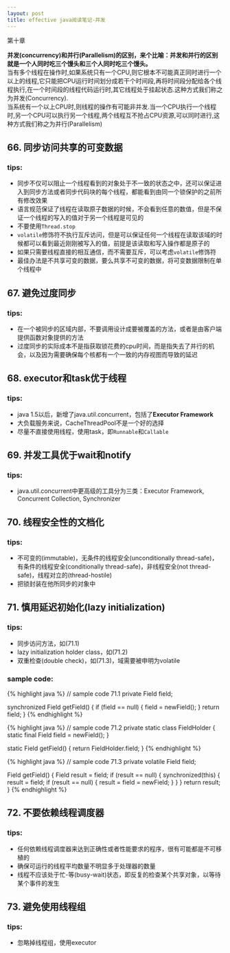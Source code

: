 ```yaml
---
layout: post
title: effective java阅读笔记-并发
---
```


第十章

**并发(concurrency)和并行(Parallelism)的区别，来个比喻：并发和并行的区别就是一个人同时吃三个馒头和三个人同时吃三个馒头。**
<br>
当有多个线程在操作时,如果系统只有一个CPU,则它根本不可能真正同时进行一个以上的线程,它只能把CPU运行时间划分成若干个时间段,再将时间段分配给各个线程执行,在一个时间段的线程代码运行时,其它线程处于挂起状态.这种方式我们称之为并发(Concurrency).
<br>
当系统有一个以上CPU时,则线程的操作有可能非并发.当一个CPU执行一个线程时,另一个CPU可以执行另一个线程,两个线程互不抢占CPU资源,可以同时进行,这种方式我们称之为并行(Parallelism)

<!--more-->

## 66. 同步访问共享的可变数据

### tips:
* 同步不仅可以阻止一个线程看到的对象处于不一致的状态之中，还可以保证进入到同步方法或者同步代码块的每个线程，都能看到由同一个锁保护的之前所有修改效果
* 语言规范保证了线程在读取原子数据的时候，不会看到任意的数值，但是不保证一个线程的写入的值对于另一个线程是可见的
* 不要使用`Thread.stop`
* `volatile`修饰符不执行互斥访问，但是可以保证任何一个线程在读取该域的时候都可以看到最近刚刚被写入的值，前提是该读取和写入操作都是原子的
* 如果只需要线程直接的相互通信，而不需要互斥，可以考虑`volatile`修饰符
* 最佳办法是不共享可变的数据，要么共享不可变的数据，将可变数据限制在单个线程中

## 67. 避免过度同步

### tips:
* 在一个被同步的区域内部，不要调用设计成要被覆盖的方法，或者是由客户端提供函数对象提供的方法
* 过度同步的实际成本不是指获取锁花费的cpu时间，而是指失去了并行的机会，以及因为需要确保每个核都有一个一致的内存视图而导致的延迟

## 68. executor和task优于线程

### tips:
* java 1.5以后，新增了java.util.concurrent，包括了**Executor Framework**
* 大负载服务来说，CacheThreadPool不是一个好的选择
* 尽量不直接使用线程，使用task，即`Runnable`和`Callable`

## 69. 并发工具优于wait和notify

### tips:
* java.util.concurrent中更高级的工具分为三类：Executor Framework, Concurrent Collection, Synchronizer

## 70. 线程安全性的文档化

### tips:
* 不可变的(immutable)，无条件的线程安全(unconditionally thread-safe)，有条件的线程安全(conditionally thread-safe)，非线程安全(not thread-safe)，线程对立的(thread-hostile)
* 把锁封装在他所同步的对象中

## 71. 慎用延迟初始化(lazy initialization)

### tips:
* 同步访问方法，如(71.1)
* lazy initialization holder class，如(71.2)
* 双重检查(double check)，如(71.3)，域需要被申明为volatile

### sample code:
{% highlight java %}
// sample code 71.1
private Field field;

synchronized Field getField() {
    if (field == null) {
        field = newField();
    }
    return field;
}
{% endhighlight %}

{% highlight java %}
// sample code 71.2
private static class FieldHolder {
    static final Field field = newField();
}

static Field getField() {
    return FieldHolder.field;
}
{% endhighlight %}

{% highlight java %}
// sample code 71.3
private volatile Field field;

Field getField() {
    Field result = field;
    if (result == null) {
        synchronized(this) {
            result = field;
            if (result == null) {
                result = field = newField;
            }
        }
    }
    return result;
}
{% endhighlight %}

## 72. 不要依赖线程调度器

### tips:
* 任何依赖线程调度器来达到正确性或者性能要求的程序，很有可能都是不可移植的
* 确保可运行的线程平均数量不明显多于处理器的数量
* 线程不应该处于忙-等(busy-wait)状态，即反复的检查某个共享对象，以等待某个事件的发生

## 73. 避免使用线程组

### tips:
* 忽略掉线程组，使用executor

